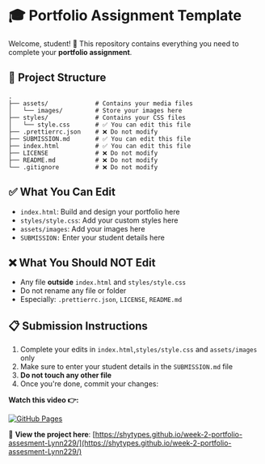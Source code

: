 # 🎓 Portfolio Assignment Template

Welcome, student! 👋
This repository contains everything you need to complete your **portfolio assignment**.

## 📁 Project Structure

```
.
├── assets/             # Contains your media files
│   └── images/         # Store your images here
├── styles/             # Contains your CSS files
│   └── style.css       # ✅ You can edit this file
├── .prettierrc.json    # ❌ Do not modify
├── SUBMISSION.md       # ✅ You can edit this file
├── index.html          # ✅ You can edit this file
├── LICENSE             # ❌ Do not modify
├── README.md           # ❌ Do not modify
└── .gitignore          # ❌ Do not modify
```

## ✅ What You Can Edit

- `index.html`: Build and design your portfolio here
- `styles/style.css`: Add your custom styles here
- `assets/images`: Add your images here
- `SUBMISSION:` Enter your student details here

## ❌ What You Should NOT Edit

- Any file **outside** `index.html` and `styles/style.css`
- Do not rename any file or folder
- Especially: `.prettierrc.json`, `LICENSE`, `README.md`

## 📋 Submission Instructions

1. Complete your edits in `index.html`,`styles/style.css` and `assets/images` only
2. Make sure to enter your student details in the `SUBMISSION.md` file
3. **Do not touch any other file**
4. Once you're done, commit your changes:

**Watch this video 👉:**


[![GitHub Pages](https://img.shields.io/badge/GitHub%20Pages-Live-green?logo=github)](https://shytypes.github.io/week-2-portfolio-assesment-Lynn229/)


🚀 **View the project here**: [https://shytypes.github.io/week-2-portfolio-assesment-Lynn229/](https://shytypes.github.io/week-2-portfolio-assesment-Lynn229/)
